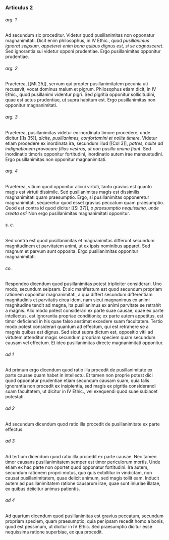 ### Articulus 2

###### arg. 1
Ad secundum sic proceditur. Videtur quod pusillanimitas non opponatur magnanimitati. Dicit enim philosophus, in IV Ethic., quod *pusillanimus ignorat seipsum, appeteret enim bona quibus dignus est, si se cognosceret*. Sed ignorantia sui videtur opponi prudentiae. Ergo pusillanimitas opponitur prudentiae.

###### arg. 2
Praeterea, [[Mt 25]], servum qui propter pusillanimitatem pecunia uti recusavit, vocat dominus malum et pigrum. Philosophus etiam dicit, in IV Ethic., quod pusillanimi videntur pigri. Sed pigritia opponitur sollicitudini, quae est actus prudentiae, ut supra habitum est. Ergo pusillanimitas non opponitur magnanimitati.

###### arg. 3
Praeterea, pusillanimitas videtur ex inordinato timore procedere, unde dicitur [[Is 35]], *dicite, pusillanimes, confortamini et nolite timere*. Videtur etiam procedere ex inordinata ira, secundum illud [[Col 3]], *patres, nolite ad indignationem provocare filios vestros, ut non pusillo animo fiant*. Sed inordinatio timoris opponitur fortitudini, inordinatio autem irae mansuetudini. Ergo pusillanimitas non opponitur magnanimitati.

###### arg. 4
Praeterea, vitium quod opponitur alicui virtuti, tanto gravius est quanto magis est virtuti dissimile. Sed pusillanimitas magis est dissimilis magnanimitati quam praesumptio. Ergo, si pusillanimitas opponeretur magnanimitati, sequeretur quod esset gravius peccatum quam praesumptio. Quod est contra id quod dicitur [[Si 37]], *o praesumptio nequissima, unde creata es?* Non ergo pusillanimitas magnanimitati opponitur.

###### s. c.
Sed contra est quod pusillanimitas et magnanimitas differunt secundum magnitudinem et parvitatem animi, ut ex ipsis nominibus apparet. Sed magnum et parvum sunt opposita. Ergo pusillanimitas opponitur magnanimitati.

###### co.
Respondeo dicendum quod pusillanimitas potest tripliciter considerari. Uno modo, secundum seipsam. Et sic manifestum est quod secundum propriam rationem opponitur magnanimitati, a qua differt secundum differentiam magnitudinis et parvitatis circa idem, nam sicut magnanimus ex animi magnitudine tendit ad magna, ita pusillanimus ex animi parvitate se retrahit a magnis. Alio modo potest considerari ex parte suae causae, quae ex parte intellectus, est ignorantia propriae conditionis; ex parte autem appetitus, est timor deficiendi in his quae falso aestimat excedere suam facultatem. Tertio modo potest considerari quantum ad effectum, qui est retrahere se a magnis quibus est dignus. Sed sicut supra dictum est, oppositio vitii ad virtutem attenditur magis secundum propriam speciem quam secundum causam vel effectum. Et ideo pusillanimitas directe magnanimitati opponitur.

###### ad 1
Ad primum ergo dicendum quod ratio illa procedit de pusillanimitate ex parte causae quam habet in intellectu. Et tamen non proprie potest dici quod opponatur prudentiae etiam secundum causam suam, quia talis ignorantia non procedit ex insipientia, sed magis ex pigritia considerandi suam facultatem, ut dicitur in IV Ethic., vel exequendi quod suae subiacet potestati.

###### ad 2
Ad secundum dicendum quod ratio illa procedit de pusillanimitate ex parte effectus.

###### ad 3
Ad tertium dicendum quod ratio illa procedit ex parte causae. Nec tamen timor causans pusillanimitatem semper est timor periculorum mortis. Unde etiam ex hac parte non oportet quod opponatur fortitudini. Ira autem, secundum rationem proprii motus, quo quis extollitur in vindictam, non causat pusillanimitatem, quae deiicit animum, sed magis tollit eam. Inducit autem ad pusillanimitatem ratione causarum irae, quae sunt iniuriae illatae, ex quibus deiicitur animus patientis.

###### ad 4
Ad quartum dicendum quod pusillanimitas est gravius peccatum, secundum propriam speciem, quam praesumptio, quia per ipsam recedit homo a bonis, quod est pessimum, ut dicitur in IV Ethic. Sed praesumptio dicitur esse nequissima ratione superbiae, ex qua procedit.

